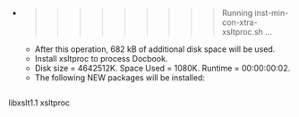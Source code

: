 * >>>>>>>>> Running inst-min-con-xtra-xsltproc.sh ...
  * After this operation, 682 kB of additional disk space will be used.
  * Install xsltproc to process Docbook.
  * Disk size = 4642512K. Space Used = 1080K. Runtime = 00:00:00:02.
  * The following NEW packages will be installed:
  ```bash
libxslt1.1 xsltproc
  ```
